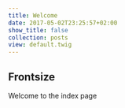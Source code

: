 ```yaml
---
title: Welcome
date: 2017-05-02T23:25:57+02:00
show_title: false
collection: posts
view: default.twig
---
```


Frontsize
---

Welcome to the index page

